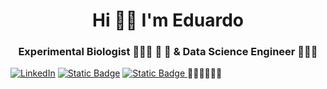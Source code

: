 <h1 align="center">Hi 👋🏼 I'm Eduardo</h1>
<h3 align="center">Experimental Biologist  👨🏻‍🔬 🌱 🔬 & Data Science Engineer  🧑🏻‍💻 </h3>



<a href="https://www.linkedin.com/in/eduardocordobaa/">
  <img alt="LinkedIn" src="https://img.shields.io/badge/-Eduardo_Cordoba-blue?style=flat-square&logo=Linkedin&logoColor=white&link=https://www.linkedin.com/in/eduardocordobaa/"></a>  
<a href="https://www.paypal.com/donate/?hosted_button_id=SFZ6SHWHBY2XA"> 
    <img alt="Static Badge" src="https://img.shields.io/badge/cafecito-purple?style=social&logo=buy%20me%20a%20coffee"></a> 
<a href="https://buymeacoffee.com/coae"> 
    <img alt="Static Badge" src="https://img.shields.io/badge/buy_me_a_coffee-purple?style=social&logo=buy%20me%20a%20coffee">
</a>
<a>🧑🏻‍💻👨🏻‍🔬</a>
